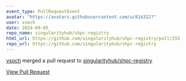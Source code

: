 ```yaml
---
event_type: PullRequestEvent
avatar: "https://avatars.githubusercontent.com/u/814322?"
user: vsoch
date: 2024-09-05
repo_name: singularityhub/shpc-registry
html_url: https://github.com/singularityhub/shpc-registry/pull/255
repo_url: https://github.com/singularityhub/shpc-registry
---
```


<a href='https://github.com/vsoch' target='_blank'>vsoch</a> merged a pull request to <a href='https://github.com/singularityhub/shpc-registry' target='_blank'>singularityhub/shpc-registry</a>

<a href='https://github.com/singularityhub/shpc-registry/pull/255' target='_blank'>View Pull Request</a>